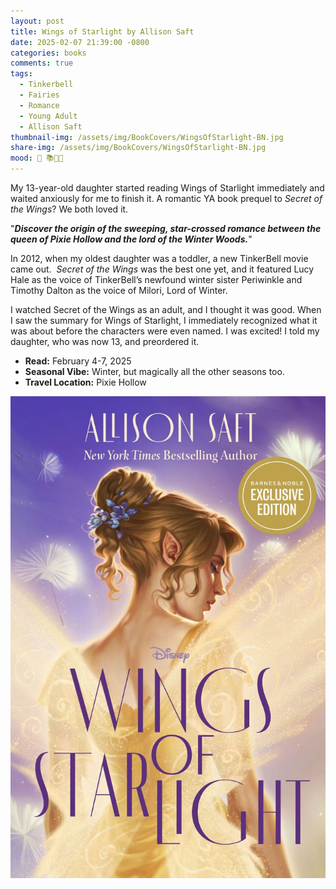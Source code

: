 ```yaml
---
layout: post
title: Wings of Starlight by Allison Saft
date: 2025-02-07 21:39:00 -0800
categories: books
comments: true
tags:
  - Tinkerbell
  - Fairies
  - Romance
  - Young Adult
  - Allison Saft
thumbnail-img: /assets/img/BookCovers/WingsOfStarlight-BN.jpg
share-img: /assets/img/BookCovers/WingsOfStarlight-BN.jpg
mood: 🥰 📚🧚🏻
---
```

My 13-year-old daughter started reading Wings of Starlight immediately and waited anxiously for me to finish it. A romantic YA book prequel to *Secret of the Wings*? We both loved it.

"***Discover the origin of the sweeping, star-crossed romance between the queen of Pixie Hollow and the lord of the Winter Woods.***"

In 2012, when my oldest daughter was a toddler, a new TinkerBell movie came out.  _Secret of the Wings_ was the best one yet, and it featured Lucy Hale as the voice of TinkerBell’s newfound winter sister Periwinkle and Timothy Dalton as the voice of Milori, Lord of Winter.

I watched Secret of the Wings as an adult, and I thought it was good. When I saw the summary for Wings of Starlight, I immediately recognized what it was about before the characters were even named. I was excited! I told my daughter, who was now 13, and preordered it.

- **Read:** February 4-7, 2025
- **Seasonal Vibe:** Winter, but magically all the other seasons too.
- **Travel Location:** Pixie Hollow

![Wings of Starlight](/assets/img/BookCovers/WingsOfStarlight-BN.jpg)
